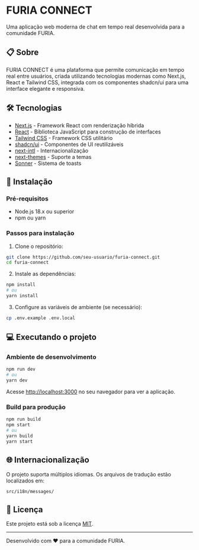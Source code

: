 # FURIA CONNECT

Uma aplicação web moderna de chat em tempo real desenvolvida para a comunidade FURIA.

## 📋 Sobre

FURIA CONNECT é uma plataforma que permite comunicação em tempo real entre usuários, criada utilizando tecnologias modernas como Next.js, React e Tailwind CSS, integrada com os componentes shadcn/ui para uma interface elegante e responsiva.

## 🛠️ Tecnologias

- [Next.js](https://nextjs.org/) - Framework React com renderização híbrida
- [React](https://reactjs.org/) - Biblioteca JavaScript para construção de interfaces
- [Tailwind CSS](https://tailwindcss.com/) - Framework CSS utilitário
- [shadcn/ui](https://ui.shadcn.com/) - Componentes de UI reutilizáveis
- [next-intl](https://next-intl-docs.vercel.app/) - Internacionalização
- [next-themes](https://github.com/pacocoursey/next-themes) - Suporte a temas
- [Sonner](https://sonner.emilkowal.ski/) - Sistema de toasts

## 🚀 Instalação

### Pré-requisitos

- Node.js 18.x ou superior
- npm ou yarn

### Passos para instalação

1. Clone o repositório:
```bash
git clone https://github.com/seu-usuario/furia-connect.git
cd furia-connect
```

2. Instale as dependências:
```bash
npm install
# ou
yarn install
```

3. Configure as variáveis de ambiente (se necessário):
```bash
cp .env.example .env.local
```

## 💻 Executando o projeto

### Ambiente de desenvolvimento

```bash
npm run dev
# ou
yarn dev
```

Acesse [http://localhost:3000](http://localhost:3000) no seu navegador para ver a aplicação.

### Build para produção

```bash
npm run build
npm start
# ou
yarn build
yarn start
```

## 🌐 Internacionalização

O projeto suporta múltiplos idiomas. Os arquivos de tradução estão localizados em:

```
src/i18n/messages/
```

## 📝 Licença

Este projeto está sob a licença [MIT](LICENSE).

---

Desenvolvido com ❤️ para a comunidade FURIA.
